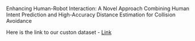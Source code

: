 Enhancing Human-Robot Interaction: A Novel
Approach Combining Human Intent Prediction and
High-Accuracy Distance Estimation for Collision
Avoidance


Here is the link to our custon dataset - [Link](https://app.roboflow.com/hri-raegq/humanintentpose-y5vrv/2)
